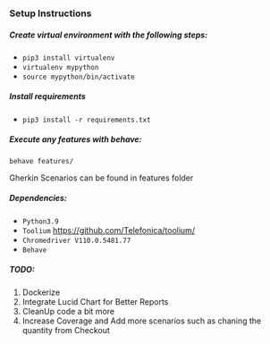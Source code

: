 ### Setup Instructions 

#####  Create virtual environment with the following steps:

  - `pip3 install virtualenv`
  - `virtualenv mypython`
  - `source mypython/bin/activate`
  
##### Install requirements  

- `pip3 install -r requirements.txt` 

##### Execute any features with behave:

`behave features/ ` 

Gherkin Scenarios can be found in features folder

##### Dependencies:

- `Python3.9`
- `Toolium`  https://github.com/Telefonica/toolium/
- `Chromedriver V110.0.5481.77`
- `Behave`

##### TODO:
1. Dockerize
2. Integrate Lucid Chart for Better Reports
3. CleanUp code a bit more
4. Increase Coverage and Add more scenarios such as chaning the quantity from Checkout
